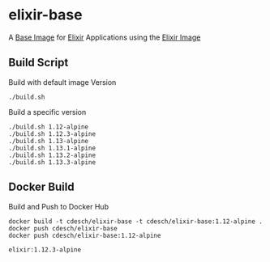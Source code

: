 # elixir-base

A [Base Image](https://hub.docker.com/r/cdesch/elixir-base) for [Elixir](https://elixir-lang.org/) Applications using the [Elixir Image](https://hub.docker.com/_/elixir)

## Build Script

Build with default image Version

    ./build.sh

Build a specific version

    ./build.sh 1.12-alpine
    ./build.sh 1.12.3-alpine
    ./build.sh 1.13-alpine
    ./build.sh 1.13.1-alpine
    ./build.sh 1.13.2-alpine
    ./build.sh 1.13.3-alpine

## Docker Build

Build and Push to Docker Hub

    docker build -t cdesch/elixir-base -t cdesch/elixir-base:1.12-alpine .
    docker push cdesch/elixir-base
    docker push cdesch/elixir-base:1.12-alpine

    elixir:1.12.3-alpine
